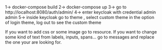 1-> docker-compose build
2-> docker-compose up
3-> go  to http://localhost:8080/auth/admin/
4-> enter keycloak with credential admin admin
5-> inside keycloak go to theme , select custom theme in the option of login theme,
log out to see the custom theme


If you want to add css or some image go to resource.
If you want to change some kind of text from labels, inputs, spans... go to messages and replace the one your are looking for.

